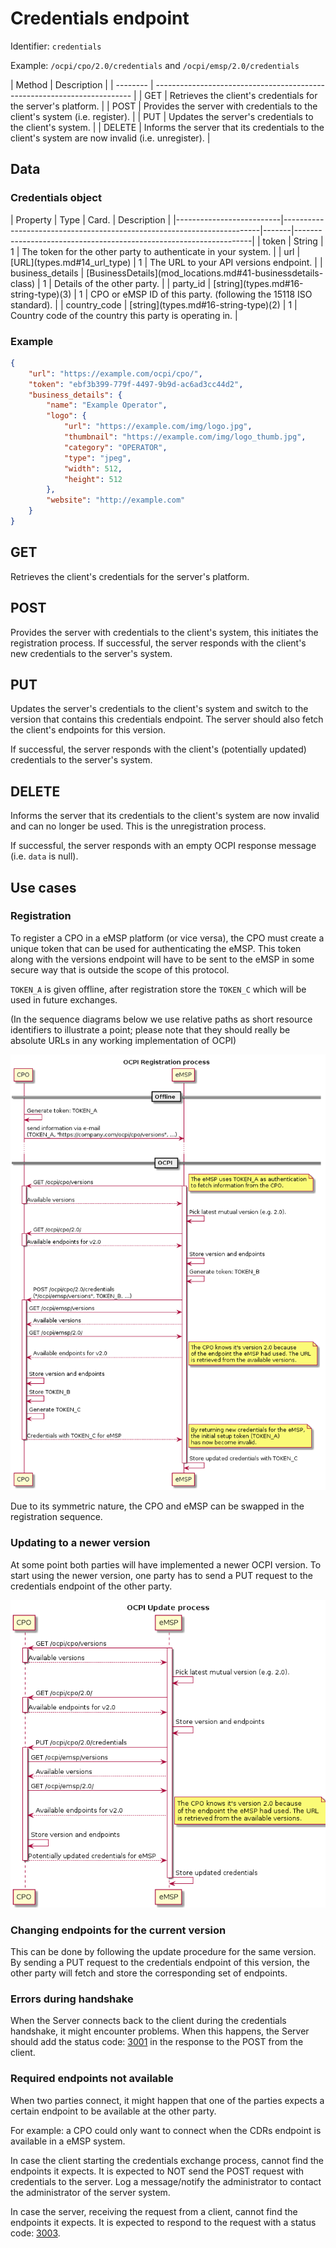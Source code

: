 
# Credentials endpoint

Identifier: `credentials`

Example: `/ocpi/cpo/2.0/credentials` and `/ocpi/emsp/2.0/credentials`


<div><!-- ---------------------------------------------------------------------------- --></div>
| Method   | Description                                                              |
| -------- | ------------------------------------------------------------------------ |
| GET      | Retrieves the client's credentials for the server's platform.            |
| POST     | Provides the server with credentials to the client's system (i.e. register). |
| PUT      | Updates the server's credentials to the client's system.                 |
| DELETE   | Informs the server that its credentials to the client's system are now invalid (i.e. unregister).  |
<div><!-- ---------------------------------------------------------------------------- --></div>

## Data

### Credentials object

<div><!-- ---------------------------------------------------------------------------- --></div>
| Property                 | Type                                                                   | Card. | Description                                                       |
|--------------------------|------------------------------------------------------------------------|-------|-------------------------------------------------------------------|
| token                    | String                                                                 | 1     | The token for the other party to authenticate in your system.     |
| url                      | [URL](types.md#14_url_type)                                            | 1     | The URL to your API versions endpoint.                            |
| business_details         | [BusinessDetails](mod_locations.md#41-businessdetails-class)           | 1     | Details of the other party.                                       |
| party_id                 | [string](types.md#16-string-type)(3)                                   | 1     | CPO or eMSP ID of this party. (following the 15118 ISO standard). |
| country_code             | [string](types.md#16-string-type)(2)                                   | 1     | Country code of the country this party is operating in.           |
<div><!-- ---------------------------------------------------------------------------- --></div>


### Example

```json
{
    "url": "https://example.com/ocpi/cpo/",
    "token": "ebf3b399-779f-4497-9b9d-ac6ad3cc44d2",
    "business_details": {
        "name": "Example Operator",
        "logo": {
            "url": "https://example.com/img/logo.jpg",
            "thumbnail": "https://example.com/img/logo_thumb.jpg",
            "category": "OPERATOR",
            "type": "jpeg",
            "width": 512,
            "height": 512
        },
        "website": "http://example.com"
    }
}
```

## GET

Retrieves the client's credentials for the server's platform.

## POST

Provides the server with credentials to the client's system, this initiates the registration process. If successful, the server responds with the client's new credentials to the server's system.

## PUT

Updates the server's credentials to the client's system and switch to the version that contains this credentials endpoint. The server should also fetch the client's endpoints for this version.

If successful, the server responds with the client's (potentially updated) credentials to the server's system.

## DELETE

Informs the server that its credentials to the client's system are now invalid and can no longer be used. This is the unregistration process.

If successful, the server responds with an empty OCPI response message (i.e. `data` is null).

## Use cases

### Registration

To register a CPO in a eMSP platform (or vice versa), the CPO must create a unique token that can be used for authenticating the eMSP. This token along with the versions endpoint will have to be sent to the eMSP in some secure way that is outside the scope of this protocol.

`TOKEN_A` is given offline, after registration store the `TOKEN_C` which will be used in future exchanges. 

(In the sequence diagrams below we use relative paths as short resource identifiers to illustrate a point; please note that they should really be absolute URLs in any working implementation of OCPI)

![the OCPI registration process](data/registration-sequence.png)

Due to its symmetric nature, the CPO and eMSP can be swapped in the registration sequence.


### Updating to a newer version

At some point both parties will have implemented a newer OCPI version. To start using the newer version, one party has to send a PUT request to the credentials endpoint of the other party.

![the OCPI update process](data/update-sequence.png)


### Changing endpoints for the current version

This can be done by following the update procedure for the same version. By sending a PUT request to the credentials endpoint of this version, the other party will fetch and store the corresponding set of endpoints.


### Errors during handshake

When the Server connects back to the client during the credentials handshake, it might encounter problems. When this happens, the Server should add the status code: [3001](status_codes.md#3xxx-server-errors) in the response to the POST from the client. 


### Required endpoints not available

When two parties connect, it might happen that one of the parties expects a certain endpoint to be available at the other party. 

For example: a CPO could only want to connect when the CDRs endpoint is available in a eMSP system. 

In case the client starting the credentials exchange process, cannot find the endpoints it expects. It is expected to NOT send the POST request with credentials to the server. Log a message/notify the administrator to contact the administrator of the server system.

In case the server, receiving the request from a client, cannot find the endpoints it expects. It is expected to respond to the request with a status code: [3003](status_codes.md#3xxx-server-errors).

